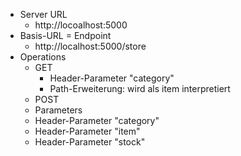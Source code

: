 * Server URL
    * http://locoalhost:5000
* Basis-URL = Endpoint
   * http://localhost:5000/store
* Operations
   * GET
       * Header-Parameter "category"
       * Path-Erweiterung: wird als item interpretiert
    * POST
     * Parameters
    * Header-Parameter "category"
    * Header-Parameter "item"
    * Header-Parameter "stock"